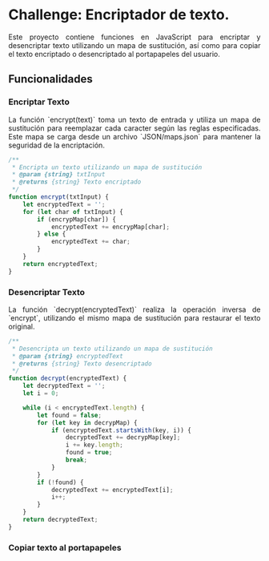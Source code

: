 # Challenge: Encriptador de texto.

<p style="text-align: justify">Este proyecto contiene funciones en JavaScript para encriptar y desencriptar texto utilizando un mapa de sustitución, así como para copiar el texto encriptado o desencriptado al portapapeles del usuario.</p>

## Funcionalidades

### Encriptar Texto

<p style="text-align: justify">La función `encrypt(text)` toma un texto de entrada y utiliza un mapa de sustitución para reemplazar cada caracter según las reglas especificadas. Este mapa se carga desde un archivo `JSON/maps.json` para mantener la seguridad de la encriptación.</p>

```javascript
/**
 * Encripta un texto utilizando un mapa de sustitución
 * @param {string} txtInput 
 * @returns {string} Texto encriptado 
 */
function encrypt(txtInput) {
    let encryptedText = '';
    for (let char of txtInput) {
        if (encrypMap[char]) {
            encryptedText += encrypMap[char];
        } else {
            encryptedText += char;
        }
    }
    return encryptedText;
}
````

### Desencriptar Texto
<p style="text-align: justify">La función `decrypt(encryptedText)` realiza la operación inversa de `encrypt`, utilizando el mismo mapa de sustitución para restaurar el texto original.</p>

``` javascript 
/**
 * Desencripta un texto utilizando un mapa de sustitución
 * @param {string} encryptedText 
 * @returns {string} Texto desencriptado
 */
function decrypt(encryptedText) {
    let decryptedText = '';
    let i = 0;

    while (i < encryptedText.length) {
        let found = false;
        for (let key in decrypMap) {
            if (encryptedText.startsWith(key, i)) {
                decryptedText += decrypMap[key];
                i += key.length;
                found = true;
                break;
            }
        }
        if (!found) {
            decryptedText += encryptedText[i];
            i++;
        }
    }
    return decryptedText;
}
```

### Copiar texto al portapapeles
